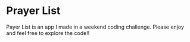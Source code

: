 # Prayer List
Payer List is an app I made in a weekend coding challenge. Please enjoy and feel free to explore the code!!
